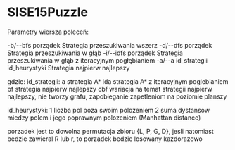 # SISE15Puzzle


Parametry wiersza poleceń:


-b/--bfs porządek	                Strategia przeszukiwania wszerz
-d/--dfs porządek	                Strategia przeszukiwania w głąb
-i/--idfs porządek	                Strategia przeszukiwania w głąb z iteracyjnym pogłębianiem
-a/--a id_strategii id_heurystyki	Strategia najpierw najlepszy

gdzie:
id_strategii:
    a       strategia A*
    ida     strategia A* z iteracyjnym poglebianiem
    bf      strategia najpierw najlepszy
    cbf     wariacja na temat strategii najpierw najlepszy, nie tworzy grafu, zapobieganie zapetleniom na poziomie planszy

id_heurystyki:
    1   liczba pol poza swoim polozeniem
    2   suma dystansow miedzy polem i jego poprawnym polozeniem (Manhattan distance)

porzadek jest to dowolna permutacja zbioru {L, P, G, D}, jesli natomiast bedzie zawieral R lub r, to porzadek bedzie losowany kazdorazowo